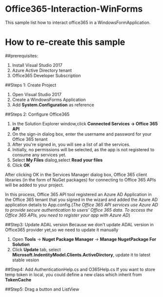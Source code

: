 # Office365-Interaction-WinForms

This sample list how to interact office365 in a WindowsFormApplication.

# How to re-create this sample

##prerequisites:
 1. Install Visual Studio 2017
 2. Azure Active Directory tenant
 3. Office365 Developer Subscription

##Steps 1: Create Project
 1. Open Visual Studio 2017
 2. Create a WindowsForms Application
 3. Add **System.Configuration** as reference
 
##Steps 2: Configure Office365
 1. In the Solution Explorer window,click **Connected Services -> Office 365 API**
 2. On the sign-in dialog box, enter the username and password for your Office 365 tenant
 3. After you're signed in, you will see a list of all the services.
 4. Initially, no permissions will be selected, as the app is not registered to consume any services yet.
 5. Select **My Files** dialog,select **Read your files**
 6. Click **OK**

After clicking OK in the Services Manager dialog box, Office 365 client libraries (in the form of NuGet packages) for connecting to Office 365 APIs will be added to your project.

In this process, Office 365 API tool registered an Azure AD Application in the Office 365 tenant that you signed in the wizard and added the Azure AD application details to App.config.(*The Office 365 API services use Azure AD to provide secure authentication to users' Office 365 data. To access the Office 365 APIs, you need to register your app with Azure AD*)

##Step3: Update ADAL version
Because we don't update ADAL version in Office365 provider yet,so we need to update it manually
 1. Open **Tools** -> **Nuget Package Manager** -> **Manage NugetPackage For Solution**
 2. Click **Update** tab, select **Microsoft.IndentityModel.Clients.ActiveDirctory**, update it to latest stable vesion

##Step4: Add AuthenticationHelp.cs and O365Help.cs
If you want to store temp token in local, you could define a new class which inherit from **TokenCache**

##Step5: Drag a button and ListView



